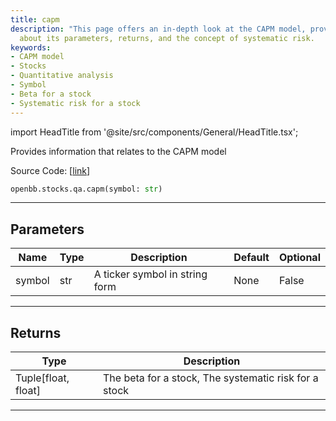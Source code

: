 ```yaml
---
title: capm
description: "This page offers an in-depth look at the CAPM model, providing information"
  about its parameters, returns, and the concept of systematic risk.
keywords:
- CAPM model
- Stocks
- Quantitative analysis
- Symbol
- Beta for a stock
- Systematic risk for a stock
---
```


import HeadTitle from '@site/src/components/General/HeadTitle.tsx';

<HeadTitle title="stocks.qa.capm - Reference | OpenBB SDK Docs" />

Provides information that relates to the CAPM model

Source Code: [[link](https://github.com/OpenBB-finance/OpenBBTerminal/tree/main/openbb_terminal/stocks/quantitative_analysis/factors_model.py#L80)]

```python
openbb.stocks.qa.capm(symbol: str)
```

---

## Parameters

| Name | Type | Description | Default | Optional |
| ---- | ---- | ----------- | ------- | -------- |
| symbol | str | A ticker symbol in string form | None | False |


---

## Returns

| Type | Description |
| ---- | ----------- |
| Tuple[float, float] | The beta for a stock, The systematic risk for a stock |
---
